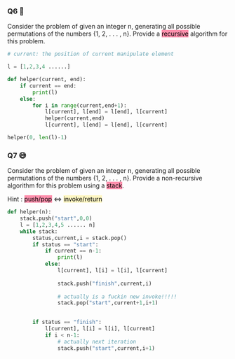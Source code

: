 ### Q6 🥺
Consider the problem of given an integer n, generating all possible permutations of the numbers {1, 2, . . . , n}. Provide a <mark style="background: #FF5582A6;">recursive</mark> algorithm for this problem.

```Python
# current: the position of current manipulate element

l = [1,2,3,4 ......]

def helper(current, end):
	if current == end:
		print(l) 
	else:
		for i in range(current,end+1):
			l[current], l[end] = l[end], l[current]  
			helper(current,end)
			l[current], l[end] = l[end], l[current] 

helper(0, len(l)-1)  
```


### Q7 😅
Consider the problem of given an integer n, generating all possible permutations of the numbers {1, 2, . . . , n}. Provide a non-recursive algorithm for this problem using a <mark style="background: #FF5582A6;">stack</mark>.


Hint : <mark style="background: #FF5582A6;">push/pop</mark>  <=> <mark style="background: #FFF3A3A6;">invoke/return</mark>

```Python
def helper(n):
	stack.push("start",0,0)
	l = [1,2,3,4,5 ...... n]
	while stack:
		status,current,i = stack.pop()
		if status == "start":
			if current == n-1:
				print(l)
			else:
				l[current], l[i] = l[i], l[current] 
				
				stack.push("finish",current,i)
				
				# actually is a fuckin new invoke!!!!!
				stack.pop("start",current+1,i+1) 

				
		if status == "finish":
			l[current], l[i] = l[i], l[current] 
			if i < n-1:
				# actually next iteration
				stack.push("start",current,i+1)
		
```

